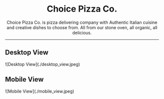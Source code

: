 <h1 align="center">Choice Pizza Co.</h1>

<p align="center">
Choice Pizza Co. is pizza delivering company with Authentic Italian cuisine and creative dishes to choose from. All from our stone oven, all organic, all delicious.
</p>

<hr/>

<h2>Desktop View</h2>
![Desktop View](./desktop_view.jpeg)

<h2>Mobile View</h2>
![Mobile View](./mobile_view.jpeg)

